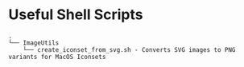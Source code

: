 Useful Shell Scripts
====================

```
.
└── ImageUtils
    └── create_iconset_from_svg.sh - Converts SVG images to PNG variants for MacOS Iconsets

```
